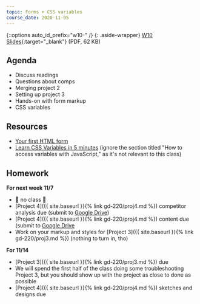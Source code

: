 ```yaml
---
topic: Forms + CSS variables
course_date: 2020-11-05
---
```


{::options auto_id_prefix="w10-" /}
 {: .aside-wrapper}
<span class="highlighter">
[W10 Slides](files/w10.min.pdf){:target="_blank"} (PDF, 62 KB)
</span>

## Agenda

- Discuss readings
- Questions about comps
- Merging project 2
- Setting up project 3
- Hands-on with form markup
- CSS variables

## Resources
- [Your first HTML form](https://developer.mozilla.org/en-US/docs/Learn/HTML/Forms/Your_first_HTML_form)
- [Learn CSS Variables in 5 minutes](https://www.freecodecamp.org/news/learn-css-variables-in-5-minutes-80cf63b4025d/) (ignore the section titled "How to access variables with JavaScript," as it's not relevant to this class)

## Homework

**For next week  11/7**
- 🎉 no class 🎉
-  [Project 4]({{ site.baseurl }}{% link gd-220/proj4.md %}) competitor analysis due (submit to [Google Drive](https://drive.google.com/drive/u/0/folders/11BqHx7wEOcq8eTKM_2WdC0gjGqAeekTS))
-  [Project 4]({{ site.baseurl }}{% link gd-220/proj4.md %}) content due (submit to [Google Drive](https://drive.google.com/drive/u/0/folders/11BqHx7wEOcq8eTKM_2WdC0gjGqAeekTS)
- Work on your markup and styles for  [Project 3]({{ site.baseurl }}{% link gd-220/proj3.md %}) (nothing to turn in, tho)

**For 11/14**
-  [Project 3]({{ site.baseurl }}{% link gd-220/proj3.md %}) due
  - We will spend the first half of the class doing some troubleshooting Project 3, but you should show up with the project as close to done as possible
-  [Project 4]({{ site.baseurl }}{% link gd-220/proj4.md %}) sketches and designs due
